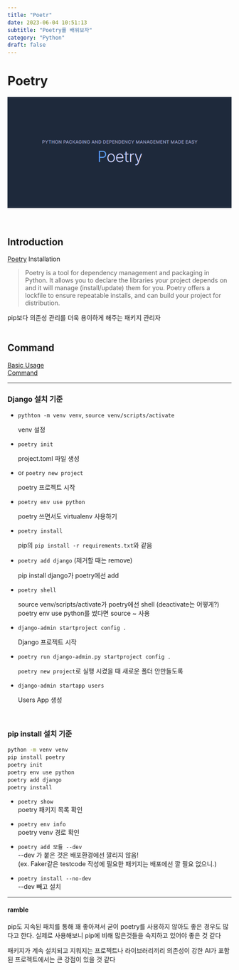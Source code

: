 ```yaml
---
title: "Poetr"
date: 2023-06-04 10:51:13
subtitle: "Poetry를 배워보자"
category: "Python"
draft: false
---
```


# Poetry

![poetry](./poetry.png)

<br/>

## Introduction

[Poetry](https://python-poetry.org/docs/) Installation

> Poetry is a tool for dependency management and packaging in Python. It allows you to declare the libraries your project depends on and it will manage (install/update) them for you. Poetry offers a lockfile to ensure repeatable installs, and can build your project for distribution.

pip보다 의존성 관리를 더욱 용이하게 해주는 패키지 관리자  
<br/>

## Command

[Basic Usage](https://python-poetry.org/docs/basic-usage/)  
[Command](https://python-poetry.org/docs/cli/)

---

### Django 설치 기준

- `pythton -m venv venv`, `source venv/scripts/activate`

  venv 설정

- `poetry init`

  project.toml 파일 생성

- or `poetry new project`

  poetry 프로젝트 시작

- `poetry env use python`

  poetry 쓰면서도 virtualenv 사용하기

- `poetry install`

  pip의 `pip install -r requirements.txt`와 같음

- `poetry add django` (제거할 때는 remove)

  pip install django가 poetry에선 add

- `poetry shell`

  source venv/scripts/activate가 poetry에선 shell (deactivate는 어떻게?)
  poetry env use python를 썼다면 source ~ 사용

- `django-admin startproject config .`

  Django 프로젝트 시작

- `poetry run django-admin.py startproject config .`

  `poetry new project`로 실행 시켰을 때 새로운 폴더 안만들도록

- `django-admin startapp users`

  Users App 생성

<br/>

### pip install 설치 기준

```bash
python -m venv venv
pip install poetry
poetry init
poetry env use python
poetry add django
poetry install
```

- `poetry show`  
  poetry 패키지 목록 확인

- `poetry env info`  
  poetry venv 경로 확인

- `poetry add 모듈 --dev`  
  --dev 가 붙은 것은 배포환경에선 깔리지 않음!  
  (ex. Faker같은 testcode 작성에 필요한 패키지는 배포에선 깔 필요 없으니.)

- `poetry install --no-dev`  
  --dev 빼고 설치

---

#### ramble

pip도 지속된 패치를 통해 꽤 좋아져서 굳이 poetry를 사용하지 않아도 좋은 경우도 많다고 한다. 실제로 사용해보니 pip에 비해 많은것들을 숙지하고 있어야 좋은 것 같다

패키지가 계속 설치되고 지워지는 프로젝트나 라이브러리끼리 의존성이 강한 AI가 포함된 프로젝트에서는 큰 강점이 있을 것 같다
